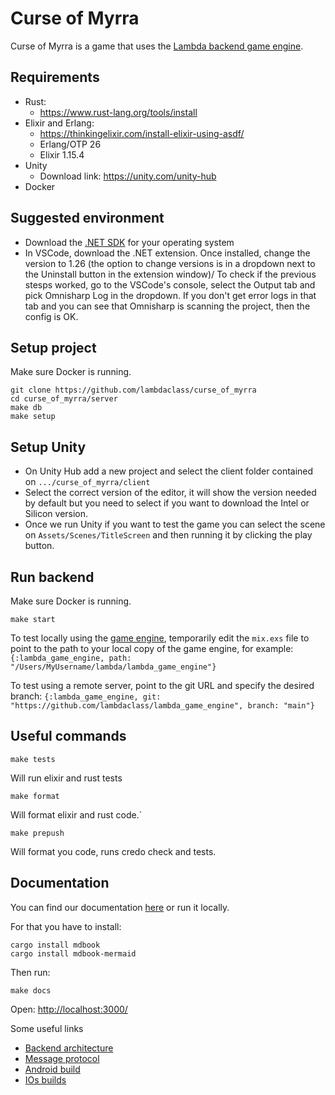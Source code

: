 # Curse of Myrra

Curse of Myrra is a game that uses the [Lambda backend game engine](https://github.com/lambdaclass/lambda_backend_game_engine).

## Requirements
- Rust:
    - https://www.rust-lang.org/tools/install
- Elixir and Erlang:
    - https://thinkingelixir.com/install-elixir-using-asdf/
    - Erlang/OTP 26
    - Elixir 1.15.4
- Unity
    - Download link: https://unity.com/unity-hub
- Docker

## Suggested environment
- Download the [.NET SDK](https://dotnet.microsoft.com/es-es/download/dotnet/thank-you/sdk-7.0.403-macos-arm64-installer) for your operating system
- In VSCode, download the .NET extension. Once installed, change the version to 1.26 (the option to change versions is in a dropdown next to the Uninstall button in the extension window)/
To check if the previous stesps worked, go to the VSCode's console, select the Output tab and pick Omnisharp Log in the dropdown. If you don't get error logs in that tab and you can see that Omnisharp is scanning the project, then the config is OK.

## Setup project
Make sure Docker is running.
```
git clone https://github.com/lambdaclass/curse_of_myrra
cd curse_of_myrra/server
make db
make setup
```

## Setup Unity
- On Unity Hub add a new project and select the client folder contained on `.../curse_of_myrra/client`
- Select the correct version of the editor, it will show the version needed by default but you need to select if you want to download the Intel or Silicon version.
- Once we run Unity if you want to test the game you can select the scene on `Assets/Scenes/TitleScreen` and then running it by clicking the play button.

## Run backend
Make sure Docker is running.
```
make start
```
To test locally using the [game engine](https://github.com/lambdaclass/lambda_game_engine), temporarily edit the `mix.exs` file to point to the path to your local copy of the game engine, for example:
```{:lambda_game_engine, path: "/Users/MyUsername/lambda/lambda_game_engine"}```


To test using a remote server, point to the git URL and specify the desired branch:
```{:lambda_game_engine, git: "https://github.com/lambdaclass/lambda_game_engine", branch: "main"}```


## Useful commands
```
make tests
```
Will run elixir and rust tests

```
make format
```
Will format elixir and rust code.`
```
make prepush
```
Will format you code, runs credo check and tests.

## Documentation
You can find our documentation [here](https://docs.curseofmyrra.com/) or run it locally.

For that you have to install:
```
cargo install mdbook
cargo install mdbook-mermaid
```

Then run:
```
make docs
```
Open:
[http://localhost:3000/](http://localhost:3000/ios_builds.html)

Some useful links
- [Backend architecture](https://docs.curseofmyrra.com/backend_architecture.html)
- [Message protocol](https://docs.curseofmyrra.com/message_protocol.html)
- [Android build](https://docs.curseofmyrra.com/android_builds.html)
- [IOs builds](https://docs.curseofmyrra.com/ios_builds.html)
